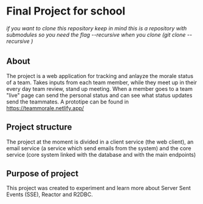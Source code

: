 # Final Project for school
###### if you want to clone this repository keep in mind this is a repository with submodules so you need the flag --recursive when you clone (git clone --recursive <this repo>)
  ## About
  The project is a web application for tracking and anlayze the morale status of a team. Takes inputs from each team member, while they meet up in their every day team review, stand up meeting. When a member goes to a team "live" page can send the personal status and can see what status updates send the teammates. A prototipe can be found in https://teammorale.netlify.app/
  ## Project structure
  The project at the moment is divided in a client service (the web client), an email service (a service which send emails from the system) and the core service (core system linked with the database and with the main endpoints)
## Purpose of project
  This project was created to experiment and learn more about Server Sent Events (SSE), Reactor and R2DBC.
